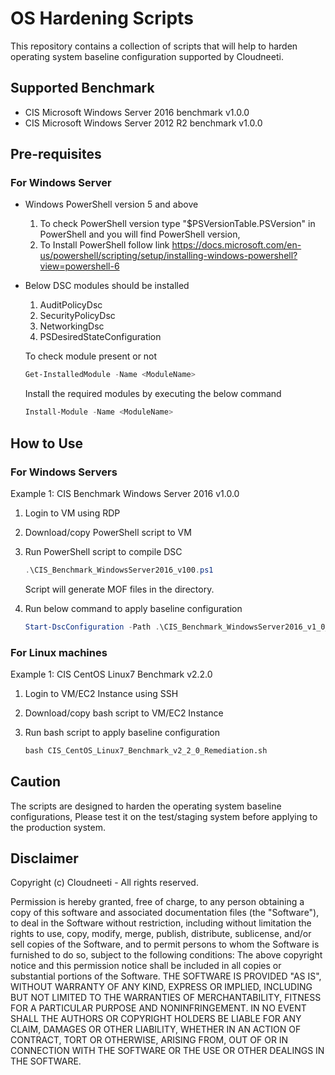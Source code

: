 # OS Hardening Scripts
This repository contains a collection of scripts that will help to harden operating system baseline configuration supported by Cloudneeti.

## Supported Benchmark
* CIS Microsoft Windows Server 2016 benchmark v1.0.0
* CIS Microsoft Windows Server 2012 R2 benchmark v1.0.0

## Pre-requisites

### For Windows Server
* Windows PowerShell version 5 and above

    1. To check PowerShell version type "$PSVersionTable.PSVersion" in PowerShell and you will find PowerShell version,
    2. To Install PowerShell follow link https://docs.microsoft.com/en-us/powershell/scripting/setup/installing-windows-powershell?view=powershell-6

* Below DSC modules should be installed
    1. AuditPolicyDsc
    2. SecurityPolicyDsc
    3. NetworkingDsc
    4. PSDesiredStateConfiguration
    
    To check module present or not
    ````powershell
    Get-InstalledModule -Name <ModuleName>
    ````

    Install the required modules by executing the below command
    ````powershell
    Install-Module -Name <ModuleName>
    ````
    
## How to Use

### For Windows Servers

Example 1: CIS Benchmark Windows Server 2016 v1.0.0

1. Login to VM using RDP
2. Download/copy PowerShell script to VM
3. Run PowerShell script to compile DSC

    ````powershell
    .\CIS_Benchmark_WindowsServer2016_v100.ps1
    ````
    Script will generate MOF files in the directory.

4. Run below command to apply baseline configuration

    ````powershell
    Start-DscConfiguration -Path .\CIS_Benchmark_WindowsServer2016_v1_0_0  -Force -Verbose -Wait
    ````
### For Linux machines

Example 1: CIS CentOS Linux7 Benchmark v2.2.0

1. Login to VM/EC2 Instance using SSH
2. Download/copy bash script to VM/EC2 Instance
3. Run bash script to apply baseline configuration

    ````bash
    bash CIS_CentOS_Linux7_Benchmark_v2_2_0_Remediation.sh
    ````

## Caution
The scripts are designed to harden the operating system baseline configurations, Please test it on the test/staging system before applying to the production system.

## Disclaimer

Copyright (c) Cloudneeti - All rights reserved.

Permission is hereby granted, free of charge, to any person obtaining a copy of this software and associated documentation files (the "Software"), to deal in the Software without restriction, including without limitation the rights to use, copy, modify, merge, publish, distribute, sublicense, and/or sell copies of the Software, and to permit persons to whom the Software is furnished to do so, subject to the following conditions: The above copyright notice and this permission notice shall be included in all copies or substantial portions of the Software. THE SOFTWARE IS PROVIDED "AS IS", WITHOUT WARRANTY OF ANY KIND, EXPRESS OR IMPLIED, INCLUDING BUT NOT LIMITED TO THE WARRANTIES OF MERCHANTABILITY, FITNESS FOR A PARTICULAR PURPOSE AND NONINFRINGEMENT. IN NO EVENT SHALL THE AUTHORS OR COPYRIGHT HOLDERS BE LIABLE FOR ANY CLAIM, DAMAGES OR OTHER LIABILITY, WHETHER IN AN ACTION OF CONTRACT, TORT OR OTHERWISE, ARISING FROM, OUT OF OR IN CONNECTION WITH THE SOFTWARE OR THE USE OR OTHER DEALINGS IN THE SOFTWARE.
